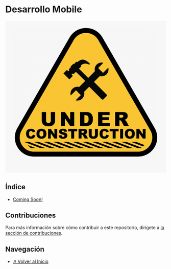 # Desarrollo Mobile

![Sección en construcción](../../images/icon_under-construction.png)

## Índice

- [Coming Soon!]()

## Contribuciones

Para más información sobre cómo contribuir a este repositorio, dirígete a [la sección de contribuciones](../../docs/CONTRIBUITING.md).

## Navegación

- [↗ Volver al Inicio](../../README.md)